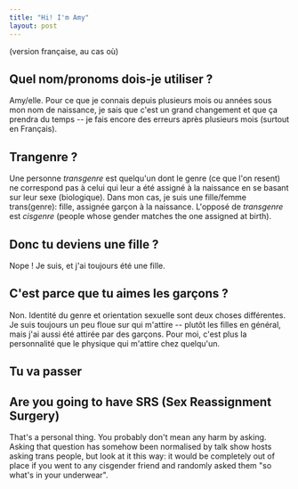 ```yaml
---
title: "Hi! I'm Amy"
layout: post
---
```

(version française, au cas où)

## Quel nom/pronoms dois-je utiliser&nbsp;?

Amy/elle. Pour ce que je connais depuis plusieurs mois ou années sous mon nom de naissance, je sais que c'est un grand changement et que ça prendra du temps -- je fais encore des erreurs après plusieurs mois (surtout en Français).

## Trangenre&nbsp;?

Une personne *transgenre* est quelqu'un dont le genre (ce que l'on resent) ne correspond pas à celui qui leur a été assigné à la naissance en se basant sur leur sexe (biologique). Dans mon cas, je suis une fille/femme trans(genre): fille, assignée garçon à la naissance. L'opposé de *transgenre* est *cisgenre* (people whose gender matches the one assigned at birth).

## Donc tu deviens une fille&nbsp;?

Nope ! Je suis, et j'ai toujours été une fille.

## C'est parce que tu aimes les garçons&nbsp;?

Non. Identité du genre et orientation sexuelle sont deux choses différentes. Je suis toujours un peu floue sur qui m'attire -- plutôt les filles en général, mais j'ai aussi été attirée par des garçons. Pour moi, c'est plus la personnalité que le physique qui m'attire chez quelqu'un.

## Tu va passer

## Are you going to have SRS (Sex Reassignment Surgery)

That's a personal thing. You probably don't mean any harm by asking. Asking that question has somehow been normalised by talk show hosts asking trans people, but look at it this way: it would be completely out of place if you went to any cisgender friend and randomly asked them "so what's in your underwear".